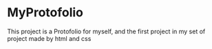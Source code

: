 # MyProtofolio

This project is a Protofolio for myself, and the first project in my set of project made by html and css
